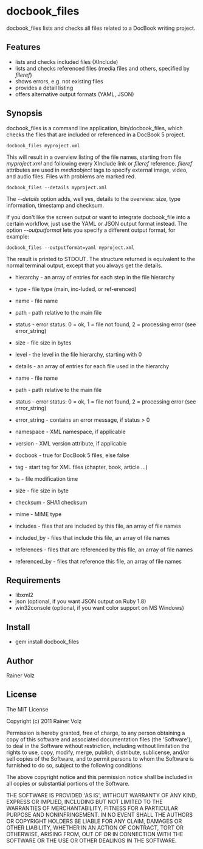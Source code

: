 docbook_files
===========

docbook_files lists and checks all files related to a DocBook writing project.

Features
--------

* lists and checks included files (XInclude)
* lists and checks referenced files (media files and others, specified by _fileref_)
* shows errors, e.g. not existing files
* provides a detail listing
* offers alternative output formats (YAML, JSON)

Synopsis
--------

docbook_files is a command line application, bin/docbook_files, which checks the files that are included or referenced in a DocBook 5 project. 

    docbook_files myproject.xml

This will result in a overview listing of the file names, starting from file _myproject.xml_ and following every XInclude link or _fileref_ reference. _fileref_ attributes are used in _mediaobject_ tags to specify external image, video, and audio files. Files with problems are marked red.

    docbook_files --details myproject.xml

The _--details_ option adds, well yes, details to the overview: size, type information, timestamp and checksum.

If you don't like the screen output or want to integrate docbook_file into a certain workflow, just use the YAML or JSON output format instead. The option _--outputformat_ lets you specify a different output format, for example:

    docbook_files --outputformat=yaml myproject.xml

The result is printed to STDOUT. The structure returned is equivalent to the normal terminal output, except that you always get the details. 

 * hierarchy - an array of entries for each step in the file hierarchy
  * type - file type (main, inc-luded, or ref-erenced)
  * name - file name
  * path - path relative to the main file
  * status - error status: 0 = ok, 1 = file not found, 2 = processing error (see error_string)
  * size - file size in bytes
  * level - the level in the file hierarchy, starting with 0

 * details - an array of entries for each file used in the hierarchy
  * name - file name
  * path - path relative to the main file
  * status - error status: 0 = ok, 1 = file not found, 2 = processing error (see error_string)
  * error_string - contains an error message, if status > 0
  * namespace - XML namespace, if applicable
  * version - XML version attribute, if applicable
  * docbook - true for DocBook 5 files, else false
  * tag - start tag for XML files (chapter, book, article ...)  
  * ts - file modification time
  * size - file size in byte
  * checksum - SHA1 checksum
  * mime - MIME type
  * includes - files that are included by this file, an array of file names
  * included_by - files that include this file, an array of file names
  * references - files that are referenced by this file, an array of file names
  * referenced_by - files that reference this file, an array of file names 


Requirements
------------

* libxml2
* json (optional, if you want JSON output on Ruby 1.8)
* win32console (optional, if you want color support on MS Windows)

Install
-------

* gem install docbook_files

Author
------

Rainer Volz

License
-------

The MIT License

Copyright (c) 2011 Rainer Volz

Permission is hereby granted, free of charge, to any person obtaining
a copy of this software and associated documentation files (the
'Software'), to deal in the Software without restriction, including
without limitation the rights to use, copy, modify, merge, publish,
distribute, sublicense, and/or sell copies of the Software, and to
permit persons to whom the Software is furnished to do so, subject to
the following conditions:

The above copyright notice and this permission notice shall be
included in all copies or substantial portions of the Software.

THE SOFTWARE IS PROVIDED 'AS IS', WITHOUT WARRANTY OF ANY KIND,
EXPRESS OR IMPLIED, INCLUDING BUT NOT LIMITED TO THE WARRANTIES OF
MERCHANTABILITY, FITNESS FOR A PARTICULAR PURPOSE AND NONINFRINGEMENT.
IN NO EVENT SHALL THE AUTHORS OR COPYRIGHT HOLDERS BE LIABLE FOR ANY
CLAIM, DAMAGES OR OTHER LIABILITY, WHETHER IN AN ACTION OF CONTRACT,
TORT OR OTHERWISE, ARISING FROM, OUT OF OR IN CONNECTION WITH THE
SOFTWARE OR THE USE OR OTHER DEALINGS IN THE SOFTWARE.
